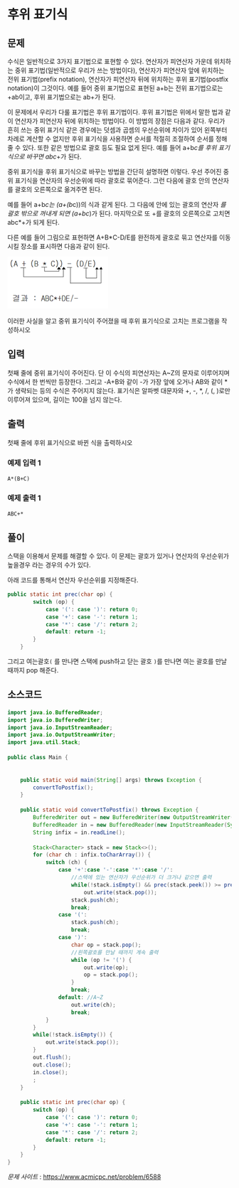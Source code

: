

# 후위 표기식

## 문제

수식은 일반적으로 3가지 표기법으로 표현할 수 있다. 연산자가 피연산자 가운데 위치하는 중위 표기법(일반적으로 우리가 쓰는 방법이다), 연산자가 피연산자 앞에 위치하는 전위 표기법(prefix notation), 연산자가 피연산자 뒤에 위치하는 후위 표기법(postfix notation)이 그것이다. 예를 들어 중위 표기법으로 표현된 a+b는 전위 표기법으로는 +ab이고, 후위 표기법으로는 ab+가 된다.

이 문제에서 우리가 다룰 표기법은 후위 표기법이다. 후위 표기법은 위에서 말한 법과 같이 연산자가 피연산자 뒤에 위치하는 방법이다. 이 방법의 장점은 다음과 같다. 우리가 흔히 쓰는 중위 표기식 같은 경우에는 덧셈과 곱셈의 우선순위에 차이가 있어 왼쪽부터 차례로 계산할 수 없지만 후위 표기식을 사용하면 순서를 적절히 조절하여 순서를 정해줄 수 있다. 또한 같은 방법으로 괄호 등도 필요 없게 된다. 예를 들어 a+b*c를 후위 표기식으로 바꾸면 abc*+가 된다.

중위 표기식을 후위 표기식으로 바꾸는 방법을 간단히 설명하면 이렇다. 우선 주어진 중위 표기식을 연산자의 우선순위에 따라 괄호로 묶어준다. 그런 다음에 괄호 안의 연산자를 괄호의 오른쪽으로 옮겨주면 된다.

예를 들어 a+b*c는 (a+(b*c))의 식과 같게 된다. 그 다음에 안에 있는 괄호의 연산자 *를 괄호 밖으로 꺼내게 되면 (a+bc*)가 된다. 마지막으로 또 +를 괄호의 오른쪽으로 고치면 abc*+가 되게 된다.

다른 예를 들어 그림으로 표현하면 A+B*C-D/E를 완전하게 괄호로 묶고 연산자를 이동시킬 장소를 표시하면 다음과 같이 된다.

![](BaekJoon-1918-postfix-noataion/4.png)

이러한 사실을 알고 중위 표기식이 주어졌을 때 후위 표기식으로 고치는 프로그램을 작성하시오

## 입력

첫째 줄에 중위 표기식이 주어진다. 단 이 수식의 피연산자는 A~Z의 문자로 이루어지며 수식에서 한 번씩만 등장한다. 그리고 -A+B와 같이 -가 가장 앞에 오거나 AB와 같이 *가 생략되는 등의 수식은 주어지지 않는다. 표기식은 알파벳 대문자와 +, -, *, /, (, )로만 이루어져 있으며, 길이는 100을 넘지 않는다. 

## 출력

첫째 줄에 후위 표기식으로 바뀐 식을 출력하시오


### 예제 입력 1 

```
A*(B+C)
```

### 예제 출력 1 

```
ABC+*
```

## 풀이

스택을 이용해서 문제를 해결할 수 있다.
이 문제는 괄호가 있거나 연산자의 우선순위가 높을경우 라는 경우의 수가 있다.

아래 코드를 통해서 연산자 우선순위를 지정해준다.

```java
public static int prec(char op) {
        switch (op) {
            case '(': case ')': return 0;
            case '+': case '-': return 1;
            case '*': case '/': return 2;
            default: return -1;
        }
    }
```

그리고 여는괄호`(` 를 만나면 스택에 push하고 닫는 괄호 `)`를 만나면 여는 괄호를 만날 때까지 pop 해준다.


## 소스코드

```java
import java.io.BufferedReader;
import java.io.BufferedWriter;
import java.io.InputStreamReader;
import java.io.OutputStreamWriter;
import java.util.Stack;

public class Main {


    public static void main(String[] args) throws Exception {
        convertToPostfix();
    }

    public static void convertToPostfix() throws Exception {
        BufferedWriter out = new BufferedWriter(new OutputStreamWriter(System.out));
        BufferedReader in = new BufferedReader(new InputStreamReader(System.in));
        String infix = in.readLine();

        Stack<Character> stack = new Stack<>();
        for (char ch : infix.toCharArray()) {
            switch (ch) {
                case '+':case '-':case '*':case '/':
                    //스택에 있는 연산자가 우선순위가 더 크거나 같으면 출력
                    while(!stack.isEmpty() && prec(stack.peek()) >= prec(ch))
                        out.write(stack.pop());
                    stack.push(ch);
                    break;
                case '(':
                    stack.push(ch);
                    break;
                case ')':
                    char op = stack.pop();
                    //왼쪽괄호를 만날 때까지 계속 출력
                    while (op != '(') {
                        out.write(op);
                        op = stack.pop();
                    }
                    break;
                default: //A~Z
                    out.write(ch);
                    break;
            }
        }
        while(!stack.isEmpty()) {
            out.write(stack.pop());
        }
        out.flush();
        out.close();
        in.close();
        ;
    }

    public static int prec(char op) {
        switch (op) {
            case '(': case ')': return 0;
            case '+': case '-': return 1;
            case '*': case '/': return 2;
            default: return -1;
        }
    }
}
```

*문제 사이트* : https://www.acmicpc.net/problem/6588